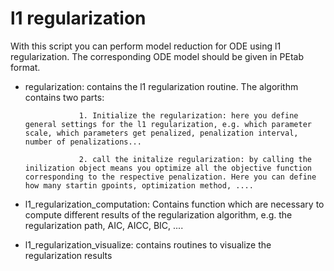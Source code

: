 # l1 regularization

With this script you can perform model reduction for ODE using l1 regularization. The corresponding ODE model should be given in PEtab format.



- regularization: contains the l1 regularization routine. The algorithm contains two parts:

                  1. Initialize the regularization: here you define general settings for the l1 regularization, e.g. which parameter    scale, which parameters get penalized, penalization interval, number of penalizations...
                  
                  2. call the initalize regularization: by calling the inilization object means you optimize all the objective function corresponding to the respective penalization. Here you can define how many startin gpoints, optimization method, ....
                  
- l1_regularization_computation: Contains function which are necessary to compute different results of the regularization algorithm, e.g. the regularization path, AIC, AICC, BIC, ....

- l1_regularization_visualize: contains routines to visualize the regularization results
